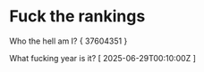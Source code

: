 # Fuck the rankings

Who the hell am I?
{ 37604351 }

What fucking year is it?
[ 2025-06-29T00:10:00Z ]
